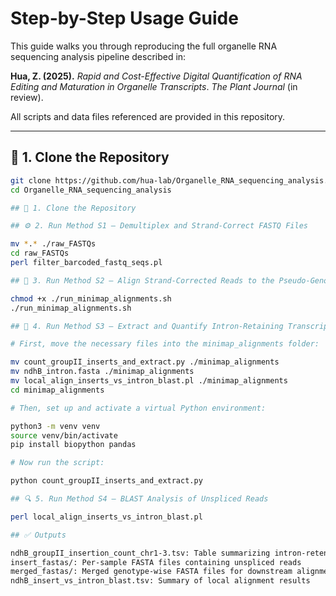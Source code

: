 # Step-by-Step Usage Guide

This guide walks you through reproducing the full organelle RNA sequencing analysis pipeline described in:

**Hua, Z. (2025).** _Rapid and Cost-Effective Digital Quantification of RNA Editing and Maturation in Organelle Transcripts_. *The Plant Journal* (in review).

All scripts and data files referenced are provided in this repository.

---

## 📁 1. Clone the Repository

```bash
git clone https://github.com/hua-lab/Organelle_RNA_sequencing_analysis.git
cd Organelle_RNA_sequencing_analysis

## 📁 1. Clone the Repository

## ⚙️ 2. Run Method S1 – Demultiplex and Strand-Correct FASTQ Files

mv *.* ./raw_FASTQs
cd raw_FASTQs
perl filter_barcoded_fastq_seqs.pl

## 🧬 3. Run Method S2 – Align Strand-Corrected Reads to the Pseudo-Genome

chmod +x ./run_minimap_alignments.sh
./run_minimap_alignments.sh

## 🧪 4. Run Method S3 – Extract and Quantify Intron-Retaining Transcripts

# First, move the necessary files into the minimap_alignments folder:

mv count_groupII_inserts_and_extract.py ./minimap_alignments
mv ndhB_intron.fasta ./minimap_alignments
mv local_align_inserts_vs_intron_blast.pl ./minimap_alignments
cd minimap_alignments

# Then, set up and activate a virtual Python environment:

python3 -m venv venv
source venv/bin/activate
pip install biopython pandas

# Now run the script:

python count_groupII_inserts_and_extract.py

## 🔍 5. Run Method S4 – BLAST Analysis of Unspliced Reads

perl local_align_inserts_vs_intron_blast.pl

## ✅ Outputs

ndhB_groupII_insertion_count_chr1-3.tsv: Table summarizing intron-retention frequencies
insert_fastas/: Per-sample FASTA files containing unspliced reads
merged_fastas/: Merged genotype-wise FASTA files for downstream alignment or BLAST
ndhB_insert_vs_intron_blast.tsv: Summary of local alignment results

